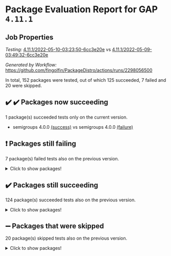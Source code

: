 # Package Evaluation Report for GAP `4.11.1`

## Job Properties

*Testing:* [4.11.1/2022-05-10-03:23:50-6cc3e20e](https://github.com/fingolfin/PackageDistro/blob/data/reports/4.11.1/2022-05-10-03:23:50-6cc3e20e) vs [4.11.1/2022-05-09-03:49:32-6cc3e20e](https://github.com/fingolfin/PackageDistro/blob/data/reports/4.11.1/2022-05-09-03:49:32-6cc3e20e)

*Generated by Workflow:* https://github.com/fingolfin/PackageDistro/actions/runs/2298056500

In total, 152 packages were tested, out of which 125 succeeded, 7 failed and 20 were skipped.

## :heavy_check_mark: :heavy_check_mark: Packages now succeeding

1 package(s) succeeded tests only on the current version.
- semigroups 4.0.0 [(success)](https://github.com/fingolfin/PackageDistro/runs/6363014649?check_suite_focus=true) vs semigroups 4.0.0 [(failure)](https://github.com/fingolfin/PackageDistro/runs/6345486399?check_suite_focus=true) <br>

## :exclamation: Packages still failing

7 package(s) failed tests also on the previous version.
<details><summary>Click to show packages!</summary>
- fining 1.4.1 [(failure)](https://github.com/fingolfin/PackageDistro/runs/6363011249?check_suite_focus=true)
- francy 1.2.4 [(failure)](https://github.com/fingolfin/PackageDistro/runs/6363011601?check_suite_focus=true)
- hap 1.39 [(failure)](https://github.com/fingolfin/PackageDistro/runs/6363012227?check_suite_focus=true)
- normalizinterface 1.3.2 [(failure)](https://github.com/fingolfin/PackageDistro/runs/6363013460?check_suite_focus=true)
- packagemanager 1.2 [(failure)](https://github.com/fingolfin/PackageDistro/runs/6363013695?check_suite_focus=true)
- recog 1.3.2 [(failure)](https://github.com/fingolfin/PackageDistro/runs/6363014365?check_suite_focus=true)
- transgrp 3.6.1 [(failure)](https://github.com/fingolfin/PackageDistro/runs/6363015432?check_suite_focus=true)
</details>

## :heavy_check_mark: Packages still succeeding

124 package(s) succeeded tests also on the previous version.
<details><summary>Click to show packages!</summary>
- ace 5.4 [(success)](https://github.com/fingolfin/PackageDistro/runs/6363009294?check_suite_focus=true)
- aclib 1.3.2 [(success)](https://github.com/fingolfin/PackageDistro/runs/6363009356?check_suite_focus=true)
- agt 0.2 [(success)](https://github.com/fingolfin/PackageDistro/runs/6363009409?check_suite_focus=true)
- alnuth 3.2.1 [(success)](https://github.com/fingolfin/PackageDistro/runs/6363009453?check_suite_focus=true)
- anupq 3.2.6 [(success)](https://github.com/fingolfin/PackageDistro/runs/6363009491?check_suite_focus=true)
- atlasrep 2.1.2 [(success)](https://github.com/fingolfin/PackageDistro/runs/6363009547?check_suite_focus=true)
- autodoc 2022.03.10 [(success)](https://github.com/fingolfin/PackageDistro/runs/6363009582?check_suite_focus=true)
- automata 1.15 [(success)](https://github.com/fingolfin/PackageDistro/runs/6363009646?check_suite_focus=true)
- automgrp 1.3.2 [(success)](https://github.com/fingolfin/PackageDistro/runs/6363009698?check_suite_focus=true)
- autpgrp 1.10.2 [(success)](https://github.com/fingolfin/PackageDistro/runs/6363009751?check_suite_focus=true)
- cap 2022.05-01 [(success)](https://github.com/fingolfin/PackageDistro/runs/6363009811?check_suite_focus=true)
- caratinterface 2.3.3 [(success)](https://github.com/fingolfin/PackageDistro/runs/6363009874?check_suite_focus=true)
- cddinterface 2020.06.24 [(success)](https://github.com/fingolfin/PackageDistro/runs/6363009932?check_suite_focus=true)
- circle 1.6.5 [(success)](https://github.com/fingolfin/PackageDistro/runs/6363009983?check_suite_focus=true)
- cohomolo 1.6.10 [(success)](https://github.com/fingolfin/PackageDistro/runs/6363010036?check_suite_focus=true)
- congruence 1.2.4 [(success)](https://github.com/fingolfin/PackageDistro/runs/6363010092?check_suite_focus=true)
- corelg 1.56 [(success)](https://github.com/fingolfin/PackageDistro/runs/6363010143?check_suite_focus=true)
- crime 1.6 [(success)](https://github.com/fingolfin/PackageDistro/runs/6363010188?check_suite_focus=true)
- crisp 1.4.5 [(success)](https://github.com/fingolfin/PackageDistro/runs/6363010245?check_suite_focus=true)
- crypting 0.10 [(success)](https://github.com/fingolfin/PackageDistro/runs/6363010310?check_suite_focus=true)
- cryst 4.1.24 [(success)](https://github.com/fingolfin/PackageDistro/runs/6363010371?check_suite_focus=true)
- crystcat 1.1.9 [(success)](https://github.com/fingolfin/PackageDistro/runs/6363010444?check_suite_focus=true)
- ctbllib 1.3.4 [(success)](https://github.com/fingolfin/PackageDistro/runs/6363010493?check_suite_focus=true)
- cubefree 1.19 [(success)](https://github.com/fingolfin/PackageDistro/runs/6363010549?check_suite_focus=true)
- curlinterface 2.2.2 [(success)](https://github.com/fingolfin/PackageDistro/runs/6363010614?check_suite_focus=true)
- cvec 2.7.5 [(success)](https://github.com/fingolfin/PackageDistro/runs/6363010680?check_suite_focus=true)
- datastructures 0.2.7 [(success)](https://github.com/fingolfin/PackageDistro/runs/6363010723?check_suite_focus=true)
- deepthought 1.0.5 [(success)](https://github.com/fingolfin/PackageDistro/runs/6363010758?check_suite_focus=true)
- design 1.7 [(success)](https://github.com/fingolfin/PackageDistro/runs/6363010809?check_suite_focus=true)
- difsets 2.3.1 [(success)](https://github.com/fingolfin/PackageDistro/runs/6363010878?check_suite_focus=true)
- digraphs 1.5.2 [(success)](https://github.com/fingolfin/PackageDistro/runs/6363010932?check_suite_focus=true)
- edim 1.3.5 [(success)](https://github.com/fingolfin/PackageDistro/runs/6363011008?check_suite_focus=true)
- example 4.3.1 [(success)](https://github.com/fingolfin/PackageDistro/runs/6363011053?check_suite_focus=true)
- factint 1.6.3 [(success)](https://github.com/fingolfin/PackageDistro/runs/6363011094?check_suite_focus=true)
- ferret 1.0.7 [(success)](https://github.com/fingolfin/PackageDistro/runs/6363011148?check_suite_focus=true)
- fga 1.4.0 [(success)](https://github.com/fingolfin/PackageDistro/runs/6363011190?check_suite_focus=true)
- float 1.0.3 [(success)](https://github.com/fingolfin/PackageDistro/runs/6363011293?check_suite_focus=true)
- format 1.4.3 [(success)](https://github.com/fingolfin/PackageDistro/runs/6363011362?check_suite_focus=true)
- forms 1.2.7 [(success)](https://github.com/fingolfin/PackageDistro/runs/6363011417?check_suite_focus=true)
- fplsa 1.2.5 [(success)](https://github.com/fingolfin/PackageDistro/runs/6363011482?check_suite_focus=true)
- fr 2.4.8 [(success)](https://github.com/fingolfin/PackageDistro/runs/6363011534?check_suite_focus=true)
- fwtree 1.3 [(success)](https://github.com/fingolfin/PackageDistro/runs/6363011696?check_suite_focus=true)
- gbnp 1.0.5 [(success)](https://github.com/fingolfin/PackageDistro/runs/6363011765?check_suite_focus=true)
- generalizedmorphismsforcap 2022.03-03 [(success)](https://github.com/fingolfin/PackageDistro/runs/6363011814?check_suite_focus=true)
- genss 1.6.6 [(success)](https://github.com/fingolfin/PackageDistro/runs/6363011877?check_suite_focus=true)
- gradedringforhomalg 2022.03-01 [(success)](https://github.com/fingolfin/PackageDistro/runs/6363011932?check_suite_focus=true)
- grape 4.8.5 [(success)](https://github.com/fingolfin/PackageDistro/runs/6363011985?check_suite_focus=true)
- groupoids 1.69 [(success)](https://github.com/fingolfin/PackageDistro/runs/6363012023?check_suite_focus=true)
- grpconst 2.6.2 [(success)](https://github.com/fingolfin/PackageDistro/runs/6363012070?check_suite_focus=true)
- guarana 0.96.3 [(success)](https://github.com/fingolfin/PackageDistro/runs/6363012121?check_suite_focus=true)
- guava 3.16 [(success)](https://github.com/fingolfin/PackageDistro/runs/6363012172?check_suite_focus=true)
- hapcryst 0.1.14 [(success)](https://github.com/fingolfin/PackageDistro/runs/6363012284?check_suite_focus=true)
- hecke 1.5.3 [(success)](https://github.com/fingolfin/PackageDistro/runs/6363012331?check_suite_focus=true)
- help 3.5 [(success)](https://github.com/fingolfin/PackageDistro/runs/6363012383?check_suite_focus=true)
- idrel 2.43 [(success)](https://github.com/fingolfin/PackageDistro/runs/6363012433?check_suite_focus=true)
- images 1.3.1 [(success)](https://github.com/fingolfin/PackageDistro/runs/6363012472?check_suite_focus=true)
- intpic 0.2.4 [(success)](https://github.com/fingolfin/PackageDistro/runs/6363012531?check_suite_focus=true)
- io 4.7.2 [(success)](https://github.com/fingolfin/PackageDistro/runs/6363012588?check_suite_focus=true)
- irredsol 1.4.3 [(success)](https://github.com/fingolfin/PackageDistro/runs/6363012620?check_suite_focus=true)
- json 2.1.0 [(success)](https://github.com/fingolfin/PackageDistro/runs/6363012666?check_suite_focus=true)
- jupyterkernel 1.4.1 [(success)](https://github.com/fingolfin/PackageDistro/runs/6363012705?check_suite_focus=true)
- jupyterviz 1.5.1 [(success)](https://github.com/fingolfin/PackageDistro/runs/6363012748?check_suite_focus=true)
- kan 1.34 [(success)](https://github.com/fingolfin/PackageDistro/runs/6363012789?check_suite_focus=true)
- kbmag 1.5.9 [(success)](https://github.com/fingolfin/PackageDistro/runs/6363012825?check_suite_focus=true)
- laguna 3.9.5 [(success)](https://github.com/fingolfin/PackageDistro/runs/6363012869?check_suite_focus=true)
- liealgdb 2.2.1 [(success)](https://github.com/fingolfin/PackageDistro/runs/6363012898?check_suite_focus=true)
- liepring 2.6 [(success)](https://github.com/fingolfin/PackageDistro/runs/6363012934?check_suite_focus=true)
- liering 2.4.2 [(success)](https://github.com/fingolfin/PackageDistro/runs/6363012969?check_suite_focus=true)
- linearalgebraforcap 2022.04-02 [(success)](https://github.com/fingolfin/PackageDistro/runs/6363013005?check_suite_focus=true)
- loops 3.4.1 [(success)](https://github.com/fingolfin/PackageDistro/runs/6363013032?check_suite_focus=true)
- lpres 1.0.3 [(success)](https://github.com/fingolfin/PackageDistro/runs/6363013064?check_suite_focus=true)
- majoranaalgebras 1.4 [(success)](https://github.com/fingolfin/PackageDistro/runs/6363013100?check_suite_focus=true)
- mapclass 1.4.5 [(success)](https://github.com/fingolfin/PackageDistro/runs/6363013132?check_suite_focus=true)
- matgrp 0.64 [(success)](https://github.com/fingolfin/PackageDistro/runs/6363013176?check_suite_focus=true)
- modisom 2.5.2 [(success)](https://github.com/fingolfin/PackageDistro/runs/6363013216?check_suite_focus=true)
- modulepresentationsforcap 2022.03-02 [(success)](https://github.com/fingolfin/PackageDistro/runs/6363013247?check_suite_focus=true)
- monoidalcategories 2022.04-04 [(success)](https://github.com/fingolfin/PackageDistro/runs/6363013284?check_suite_focus=true)
- nconvex 2020.11-04 [(success)](https://github.com/fingolfin/PackageDistro/runs/6363013325?check_suite_focus=true)
- nilmat 1.4.1 [(success)](https://github.com/fingolfin/PackageDistro/runs/6363013370?check_suite_focus=true)
- nock 1.5 [(success)](https://github.com/fingolfin/PackageDistro/runs/6363013422?check_suite_focus=true)
- nq 2.5.8 [(success)](https://github.com/fingolfin/PackageDistro/runs/6363013508?check_suite_focus=true)
- numericalsgps 1.3.0 [(success)](https://github.com/fingolfin/PackageDistro/runs/6363013551?check_suite_focus=true)
- openmath 11.5.1 [(success)](https://github.com/fingolfin/PackageDistro/runs/6363013614?check_suite_focus=true)
- orb 4.8.4 [(success)](https://github.com/fingolfin/PackageDistro/runs/6363013661?check_suite_focus=true)
- patternclass 2.4.2 [(success)](https://github.com/fingolfin/PackageDistro/runs/6363013742?check_suite_focus=true)
- permut 2.0.4 [(success)](https://github.com/fingolfin/PackageDistro/runs/6363013793?check_suite_focus=true)
- polenta 1.3.10 [(success)](https://github.com/fingolfin/PackageDistro/runs/6363013844?check_suite_focus=true)
- polymaking 0.8.6 [(success)](https://github.com/fingolfin/PackageDistro/runs/6363013905?check_suite_focus=true)
- primgrp 3.4.1 [(success)](https://github.com/fingolfin/PackageDistro/runs/6363013947?check_suite_focus=true)
- profiling 2.5.0 [(success)](https://github.com/fingolfin/PackageDistro/runs/6363013998?check_suite_focus=true)
- qpa 1.33 [(success)](https://github.com/fingolfin/PackageDistro/runs/6363014060?check_suite_focus=true)
- quagroup 1.8.3 [(success)](https://github.com/fingolfin/PackageDistro/runs/6363014134?check_suite_focus=true)
- radiroot 2.9 [(success)](https://github.com/fingolfin/PackageDistro/runs/6363014192?check_suite_focus=true)
- rcwa 4.6.4 [(success)](https://github.com/fingolfin/PackageDistro/runs/6363014245?check_suite_focus=true)
- rds 1.8 [(success)](https://github.com/fingolfin/PackageDistro/runs/6363014304?check_suite_focus=true)
- repndecomp 1.2.1 [(success)](https://github.com/fingolfin/PackageDistro/runs/6363014417?check_suite_focus=true)
- repsn 3.1.0 [(success)](https://github.com/fingolfin/PackageDistro/runs/6363014478?check_suite_focus=true)
- resclasses 4.7.2 [(success)](https://github.com/fingolfin/PackageDistro/runs/6363014524?check_suite_focus=true)
- scscp 2.3.1 [(success)](https://github.com/fingolfin/PackageDistro/runs/6363014592?check_suite_focus=true)
- sglppow 2.2 [(success)](https://github.com/fingolfin/PackageDistro/runs/6363014709?check_suite_focus=true)
- sgpviz 0.999.5 [(success)](https://github.com/fingolfin/PackageDistro/runs/6363014766?check_suite_focus=true)
- simpcomp 2.1.14 [(success)](https://github.com/fingolfin/PackageDistro/runs/6363014826?check_suite_focus=true)
- singular 2020.12.18 [(success)](https://github.com/fingolfin/PackageDistro/runs/6363014879?check_suite_focus=true)
- sla 1.5.3 [(success)](https://github.com/fingolfin/PackageDistro/runs/6363014935?check_suite_focus=true)
- smallgrp 1.5 [(success)](https://github.com/fingolfin/PackageDistro/runs/6363014987?check_suite_focus=true)
- smallsemi 0.6.13 [(success)](https://github.com/fingolfin/PackageDistro/runs/6363015044?check_suite_focus=true)
- sonata 2.9.4 [(success)](https://github.com/fingolfin/PackageDistro/runs/6363015082?check_suite_focus=true)
- sophus 1.25 [(success)](https://github.com/fingolfin/PackageDistro/runs/6363015121?check_suite_focus=true)
- spinsym 1.5.2 [(success)](https://github.com/fingolfin/PackageDistro/runs/6363015167?check_suite_focus=true)
- symbcompcc 1.3.2 [(success)](https://github.com/fingolfin/PackageDistro/runs/6363015209?check_suite_focus=true)
- thelma 1.3 [(success)](https://github.com/fingolfin/PackageDistro/runs/6363015272?check_suite_focus=true)
- tomlib 1.2.9 [(success)](https://github.com/fingolfin/PackageDistro/runs/6363015326?check_suite_focus=true)
- toric 1.9.5 [(success)](https://github.com/fingolfin/PackageDistro/runs/6363015378?check_suite_focus=true)
- ugaly 4.0.2 [(success)](https://github.com/fingolfin/PackageDistro/runs/6363015492?check_suite_focus=true)
- unipot 1.5 [(success)](https://github.com/fingolfin/PackageDistro/runs/6363015540?check_suite_focus=true)
- unitlib 4.1.0 [(success)](https://github.com/fingolfin/PackageDistro/runs/6363015607?check_suite_focus=true)
- utils 0.72 [(success)](https://github.com/fingolfin/PackageDistro/runs/6363015681?check_suite_focus=true)
- uuid 0.7 [(success)](https://github.com/fingolfin/PackageDistro/runs/6363015786?check_suite_focus=true)
- walrus 0.9991 [(success)](https://github.com/fingolfin/PackageDistro/runs/6363015865?check_suite_focus=true)
- wedderga 4.10.2 [(success)](https://github.com/fingolfin/PackageDistro/runs/6363015928?check_suite_focus=true)
- xmod 2.88 [(success)](https://github.com/fingolfin/PackageDistro/runs/6363015989?check_suite_focus=true)
- xmodalg 1.22 [(success)](https://github.com/fingolfin/PackageDistro/runs/6363016053?check_suite_focus=true)
- yangbaxter 0.10.0 [(success)](https://github.com/fingolfin/PackageDistro/runs/6363016105?check_suite_focus=true)
- zeromqinterface 0.13 [(success)](https://github.com/fingolfin/PackageDistro/runs/6363016150?check_suite_focus=true)
</details>

## :heavy_minus_sign: Packages that were skipped

20 package(s) skipped tests also on the previous version.
<details><summary>Click to show packages!</summary>
- 4ti2interface 2022.03-01 [(skipped)](https://github.com/fingolfin/PackageDistro/runs/6362940116?check_suite_focus=true)
- browse 1.8.14 [(skipped)](https://github.com/fingolfin/PackageDistro/runs/6362940116?check_suite_focus=true)
- examplesforhomalg 2022.03-01 [(skipped)](https://github.com/fingolfin/PackageDistro/runs/6362940116?check_suite_focus=true)
- gapdoc 1.6.5 [(skipped)](https://github.com/fingolfin/PackageDistro/runs/6362940116?check_suite_focus=true)
- gauss 2022.03-01 [(skipped)](https://github.com/fingolfin/PackageDistro/runs/6362940116?check_suite_focus=true)
- gaussforhomalg 2022.03-01 [(skipped)](https://github.com/fingolfin/PackageDistro/runs/6362940116?check_suite_focus=true)
- gradedmodules 2022.03-01 [(skipped)](https://github.com/fingolfin/PackageDistro/runs/6362940116?check_suite_focus=true)
- homalg 2022.03-01 [(skipped)](https://github.com/fingolfin/PackageDistro/runs/6362940116?check_suite_focus=true)
- homalgtocas 2022.03-01 [(skipped)](https://github.com/fingolfin/PackageDistro/runs/6362940116?check_suite_focus=true)
- io_forhomalg 2022.03-01 [(skipped)](https://github.com/fingolfin/PackageDistro/runs/6362940116?check_suite_focus=true)
- itc 1.5.1 [(skipped)](https://github.com/fingolfin/PackageDistro/runs/6362940116?check_suite_focus=true)
- localizeringforhomalg 2022.03-01 [(skipped)](https://github.com/fingolfin/PackageDistro/runs/6362940116?check_suite_focus=true)
- matricesforhomalg 2022.04-01 [(skipped)](https://github.com/fingolfin/PackageDistro/runs/6362940116?check_suite_focus=true)
- modules 2022.03-01 [(skipped)](https://github.com/fingolfin/PackageDistro/runs/6362940116?check_suite_focus=true)
- polycyclic 2.16 [(skipped)](https://github.com/fingolfin/PackageDistro/runs/6362940116?check_suite_focus=true)
- ringsforhomalg 2022.04-01 [(skipped)](https://github.com/fingolfin/PackageDistro/runs/6362940116?check_suite_focus=true)
- sco 2022.03-01 [(skipped)](https://github.com/fingolfin/PackageDistro/runs/6362940116?check_suite_focus=true)
- toolsforhomalg 2022.04-03 [(skipped)](https://github.com/fingolfin/PackageDistro/runs/6362940116?check_suite_focus=true)
- toricvarieties 2022.03.23 [(skipped)](https://github.com/fingolfin/PackageDistro/runs/6362940116?check_suite_focus=true)
- xgap 4.31 [(skipped)](https://github.com/fingolfin/PackageDistro/runs/6362940116?check_suite_focus=true)
</details>

